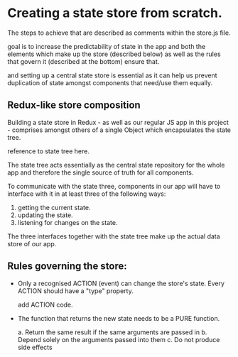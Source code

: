

# Creating a state store from scratch. 

The steps to achieve that are described as comments within the store.js file. 

goal is to increase the predictability of state in the app and both the elements which make up the store (described below) as well as the rules that govern it (described at the bottom) ensure that.  

and setting up a central state store is essential as it can help us prevent duplication of state  amongst components that need/use them equally.

## Redux-like store composition

Building a state store in Redux - as well as our regular JS app in this project - comprises amongst others of a single  Object which encapsulates the state tree. 

reference to state tree here.

The state tree acts essentially as the central state repository for the whole app and therefore the single source of truth for all components. 

To communicate with the state three, components in our app will have to interface with it in at least three of the following ways:

1. getting the current state.
2. updating the state.
3. listening for changes on the state.

The three interfaces together with the state tree make up the actual data store of our app. 

## Rules governing the store:

* Only a recognised ACTION (event) can change the store's state. Every ACTION should have a "type" property.

  add ACTION code.

* The function that returns the new state needs to be a PURE function. 

  a. Return the same result if the same arguments are passed in
  b. Depend solely on the arguments passed into them
  c. Do not produce side effects

